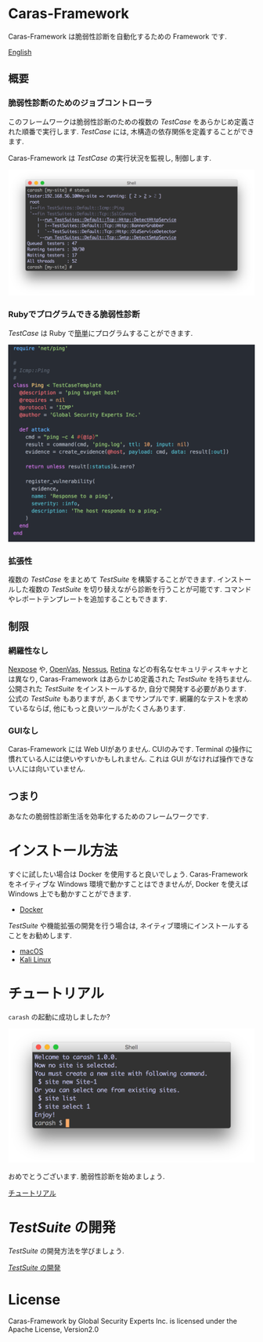 # Caras-Framework

Caras-Framework は脆弱性診断を自動化するための Framework です.

[English](README.md)

## 概要

### 脆弱性診断のためのジョブコントローラ

このフレームワークは脆弱性診断のための複数の *TestCase* をあらかじめ定義された順番で実行します. *TestCase* には, 木構造の依存関係を定義することができます.

Caras-Framework は *TestCase* の実行状況を監視し, 制御します.

![running status](docs/images/running-status.png)


### Rubyでプログラムできる脆弱性診断

*TestCase* は Ruby で[簡単](docs/DEVELOP_TEST_SUITES.ja.md#実装例)にプログラムすることができます.

![simple TestCase](docs/images/simple-testcase.png)


### 拡張性

複数の *TestCase* をまとめて *TestSuite* を構築することができます. インストールした複数の *TestSuite* を切り替えながら診断を行うことが可能です. コマンドやレポートテンプレートを追加することもできます.


## 制限

### 網羅性なし

[Nexpose](https://www.rapid7.com/products/nexpose/) や, [OpenVas](http://www.openvas.org), [Nessus](https://www.tenable.com/products/nessus-vulnerability-scanner), [Retina](https://www.beyondtrust.com/products/retina-network-security-scanner/) などの有名なセキュリティスキャナとは異なり, Caras-Framework はあらかじめ定義された *TestSuite* を持ちません. 公開された *TestSuite* をインストールするか, 自分で開発する必要があります. 公式の *TestSuite* もありますが, あくまでサンプルです. 網羅的なテストを求めているならば, 他にもっと良いツールがたくさんあります.


### GUIなし

Caras-Framework には Web UIがありません. CUIのみです. Terminal の操作に慣れている人には使いやすいかもしれません. これは GUI がなければ操作できない人には向いていません.


## つまり

あなたの脆弱性診断生活を効率化するためのフレームワークです.


# インストール方法

すぐに試したい場合は Docker を使用すると良いでしょう. Caras-Framework をネイティブな Windows 環境で動かすことはできませんが, Docker を使えば Windows 上でも動かすことができます.

* [Docker](docs/INSTALL.ja.md#docker-にインストール)

*TestSuite* や機能拡張の開発を行う場合は, ネイティブ環境にインストールすることをお勧めします.

* [macOS](docs/INSTALL.ja.md#macos-にインストール)
* [Kali Linux](docs/INSTALL.ja.md#kali-linux-にインストール)


# チュートリアル

`carash` の起動に成功しましたか?

![carash starts](docs/images/carash-starts.png)

おめでとうございます. 脆弱性診断を始めましょう.

[チュートリアル](docs/TUTORIAL.ja.md)


# *TestSuite* の開発

*TestSuite* の開発方法を学びましょう.

[*TestSuite* の開発](docs/DEVELOP_TEST_SUITES.ja.md)


# License

Caras-Framework by Global Security Experts Inc. is licensed under the Apache License, Version2.0
